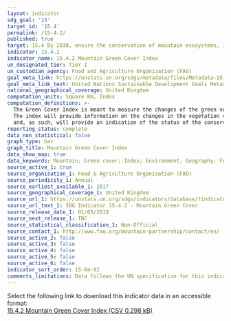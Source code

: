 ```yaml
---
layout: indicator
sdg_goal: '15'
target_id: '15.4'
permalink: /15-4-2/
published: true
target: 15.4 By 2030, ensure the conservation of mountain ecosystems, including their biodiversity, in order to enhance their capacity to provide benefits that are essential for sustainable development
indicator: 15.4.2
indicator_name: 15.4.2 Mountain Green Cover Index
un_designated_tier: Tier I
un_custodian_agency: Food and Agriculture Organization (FAO)
goal_meta_link: https://unstats.un.org/sdgs/metadata/files/Metadata-15-04-02.pdf
goal_meta_link_text: United Nations Sustainable Development Goals Metadata (PDF 384 KB)
national_geographical_coverage: United Kingdom
computation_units: Square Km, Index
computation_definitions: >-
  The Green Cover Index is meant to measure the changes of the green vegetation in mountain areas - i.e. forest, shrubs, trees, pasture land, crop land, etc. – in order to monitor progress on the mountain target.
  The index will provide information on the changes in the vegetation cover
  and, as such, will provide an indication of the status of the conservation of mountain environments.
reporting_status: complete
data_non_statistical: false
graph_type: bar
graph_title: Mountain Green Cover Index
data_show_map: true
data_keywords: Mountain; Green cover; Index; Environment; Geography; FAO
source_active_1: true
source_organisation_1: Food & Agriculture Organisation (FAO)
source_periodicity_1: Annual
source_earliest_available_1: 2017
source_geographical_coverage_1: United Kingdom
source_url_1: https://unstats.un.org/sdgs/indicators/database/?indicator=15.4.2
source_url_text_1: SDG Indicator 15.4.2 - Mountain Green Cover
source_release_date_1: 01/03/2018
source_next_release_1: TBC
source_statistical_classification_1: Non-Official
source_contact_1: http://www.fao.org/mountain-partnership/contact/en/
source_active_2: false
source_active_3: false
source_active_4: false
source_active_5: false
source_active_6: false
indicator_sort_order: 15-04-02
comments_limitations: Data follows the UN specification for this indicator. This indicator has not been identified in collaboration with topic experts.
---
```

Select the following link to download this indicator data in an accessible format:<br>[15.4.2 Mountain Green Cover Index (CSV 0.298 kB)](https://sustainabledevelopment-uk.github.io/sdg-data/data/15-4-2.csv)